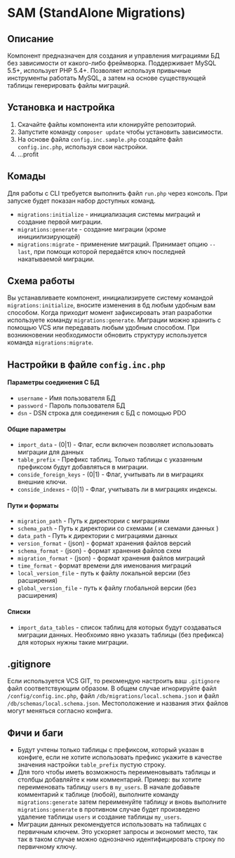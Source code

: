 # SAM (StandAlone Migrations)

## Описание
Компонент предназначен для создания и управления миграциями БД без зависимости от какого-либо фреймворка. 
Поддерживает MySQL 5.5+, использует PHP 5.4+. Позволяет используя привычные инструменты работать MySQL, а затем на 
основе существующей таблицы генерировать файлы миграций.

## Установка и настройка
1) Скачайте файлы компонента или клонируйте репозиторий.
2) Запустите команду `composer update` чтобы установить зависимости.
3) На основе файла `config.inc.sample.php` создайте файл `config.inc.php`, используя свои настройки.
4) ...profit

## Комады
Для работы с CLI требуется выполнить файл `run.php` через консоль. При запуске будет показан набор доступных команд.
+ `migrations:initialize` - инициализация системы миграций и создание первой миграции.
+ `migrations:generate` - создание миграции (кроме инициилизирующей)
+ `migrations:migrate` - применение миграций. Принимает опцию `--last`, при помощи которой передаётся ключ последней 
накатываемой миграции.

## Схема работы
Вы устанавливаете компонент, инициализируете систему командой `migrations:initialize`, вносите изменения в бд любым 
удобным вам способом. Когда приходит момент зафиксировать этап разработки используете команду `migrations:generate`. 
Миграции можно хранить с помощью VCS или передавать любым удобным способом. При возникновении необходимости обновить
структуру используется команда `migrations:migrate`.

## Настройки в файле `config.inc.php`
#### Параметры соединения С БД
+ `username` - Имя пользователя БД
+ `password` - Пароль пользователя БД
+ `dsn` - DSN строка для соединения с БД c помощью PDO
#### Общие параметры
+ `import_data` - (0|1) - Флаг, если включен позволяет использовать миграции для данных
+ `table_prefix` - Префикс таблиц. Только таблицы с указанным префиксом будут добавляться в миграции.
+ `conside_foreign_keys` - (0|1) - Флаг, учитывать ли в миграциях внешние ключи.
+ `conside_indexes` - (0|1) - Флаг, учитывать ли в миграциях индексы.
#### Пути и форматы
+ `migration_path` - Путь к директории с миграциями
+ `schema_path` - Путь к директории со схемами ( и схемами данных )
+ `data_path` - Путь к директории с миграциями данных
+ `version_format` - (json) - формат хранения файлов версий
+ `schema_format` - (json) - формат хранения файлов схем
+ `migration_format` - (json) - формат хранения файлов миграций
+ `time_format` - формат времени для именования миграций
+ `local_version_file` - путь к файлу локальной версии (без расширения)
+ `global_version_file` - путь к файлу глобальной версии (без расширения)
#### Списки
+ `import_data_tables` - список таблиц для которых будут создаваться миграции данных. Необхоимо явно указать таблицы 
(без префикса) для которых нужны такие миграции.

## .gitignore
Если используется VCS GIT, то рекомендую настроить ваш `.gitignore` файл соответствующим образом. 
В общем случае игнорируйте файл `/config/config.inc.php`, файл `/db/migrations/local.schema.json` и файл 
`/db/schemas/local.schema.json`. Местоположение и названия этих файлов могут меняться согласно конфига.

## Фичи и баги
+ Будут учтены только таблицы с префиксом, который указан в конфиге, если не хотите использовать префикс укажите в 
качестве значения настройки `table_prefix` пустую строку. 
+ Для того чтобы иметь возможность переименовывать таблицы и столбцы добавляйте к ним комментарий. Пример: вы хотите 
переименовать таблицу `users` в `my_users`. В начале добавьте комментарий к таблице (любой), выполните команду
`migrations:generate` затем переименуйте таблицу и вновь выполните `migrations:generate` в противном случае будет
произведено удаление таблицы `users` и создание таблицы `my_users`.
+ Миграции данных рекомендуется использовать на таблицах с первичным ключем. Это ускоряет запросы и экономит место,
так так в таком случае можно однозначно идентифицировать строку по первичному ключу.
